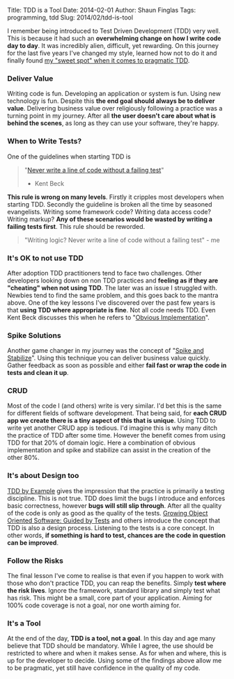 Title: TDD is a Tool
Date: 2014-02-01
Author: Shaun Finglas
Tags: programming, tdd
Slug: 2014/02/tdd-is-tool

I remember being introduced to Test Driven Development (TDD) very well.
This is because it had such an **overwhelming change on how I write code
day to day**. It was incredibly alien, difficult, yet rewarding. On this
journey for the last five years I've changed my style, learned how not
to do it and finally found [my "sweet spot" when it comes to pragmatic
TDD](http://blog.shaunfinglas.co.uk/2014/02/top-down-vs-bottom-up.html).

### Deliver Value

Writing code is fun. Developing an application or system is fun. Using
new technology is fun. Despite this **the end goal should always be to
deliver value**. Delivering business value over religiously following a
practice was a turning point in my journey. After all **the user doesn't
care about what is behind the scenes**, as long as they can use your
software, they're happy.

### When to Write Tests?

One of the guidelines when starting TDD is

> "[Never write a line of code without a failing
> test](http://c2.com/cgi/wiki?NeverWriteaLineOfCodeWithoutaFailingTest)"
> - Kent Beck

**This rule is wrong on many levels**. Firstly it cripples most
developers when starting TDD. Secondly the guideline is broken all the
time by seasoned evangelists. Writing some framework code? Writing data
access code? Writing markup? **Any of these scenarios would be wasted by
writing a failing tests first**. This rule should be reworded.

> "Writing logic? Never write a line of code without a failing test" -
> me

### It's OK to not use TDD

After adoption TDD practitioners tend to face two challenges. Other
developers looking down on non TDD practices and **feeling as if they
are "cheating" when not using TDD**. The later was an issue I struggled
with. Newbies tend to find the same problem, and this goes back to the
mantra above. One of the key lessons I've discovered over the past few
years is that **using TDD where appropriate is fine**. Not all code
needs TDD. Even Kent Beck discusses this when he refers to "[Obvious
Implementation](http://programmers.stackexchange.com/questions/108338/does-tdds-obvious-implementation-mean-code-first-test-after)".

### Spike Solutions

Another game changer in my journey was the concept of "[Spike and
Stabilize](http://lizkeogh.com/2012/06/24/beyond-test-driven-development/)".
Using this technique you can deliver business value quickly. Gather
feedback as soon as possible and either **fail fast or wrap the code in
tests and clean it up**.

### CRUD

Most of the code I (and others) write is very similar. I'd bet this is
the same for different fields of software development. That being said,
for **each CRUD app we create there is a tiny aspect of this that is
unique**. Using TDD to write yet another CRUD app is tedious. I'd
imagine this is why many ditch the practice of TDD after some time.
However the benefit comes from using TDD for that 20% of domain logic.
Here a combination of obvious implementation and spike and stabilize can
assist in the creation of the other 80%.

### It's about Design too

[TDD by
Example](http://www.amazon.co.uk/gp/product/0321146530/ref=as_li_qf_sp_asin_il_tl?ie=UTF8&camp=1634&creative=6738&creativeASIN=0321146530&linkCode=as2&tag=bloshafin-21)
gives the impression that the practice is primarily a testing
discipline. This is not true. TDD does limit the bugs I introduce and
enforces basic correctness, however **bugs will still slip through**.
After all the quality of the code is only as good as the quality of the
tests. [Growing Object Oriented Software: Guided by
Tests](http://www.amazon.co.uk/gp/product/0321503627/ref=as_li_qf_sp_asin_il_tl?ie=UTF8&camp=1634&creative=6738&creativeASIN=0321503627&linkCode=as2&tag=bloshafin-21)
and others introduce the concept that TDD is also a design process.
Listening to the tests is a core concept. In other words, **if something
is hard to test, chances are the code in question can be improved**.

### Follow the Risks

The final lesson I've come to realise is that even if you happen to work
with those who don't practice TDD, you can reap the benefits. Simply
**test where the risk lives**. Ignore the framework, standard library
and simply test what has risk. This might be a small, core part of your
application. Aiming for 100% code coverage is not a goal, nor one worth
aiming for.

### It's a Tool

At the end of the day, **TDD is a tool, not a goal**. In this day and
age many believe that TDD should be mandatory. While I agree, the use
should be restricted to where and when it makes sense. As for when and
where, this is up for the developer to decide. Using some of the
findings above allow me to be pragmatic, yet still have confidence in
the quality of my code.